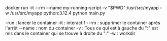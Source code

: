 docker run -it --rm --name my-running-script -v "$PWD":/usr/src/myapp -w /usr/src/myapp python:3.12.4 python main.py

-run : lancer le container
-it : interactif
--rm : supprimer le container après l'arrêt
--name : nom du container
-v : Tous ce qui est à gauche du ":" est mis dans le container qui se trouve à droite du ":"
-w : workdir